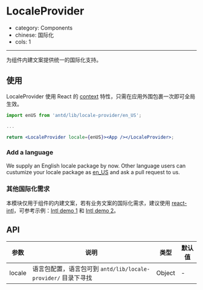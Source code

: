 # LocaleProvider

- category: Components
- chinese: 国际化
- cols: 1

---

为组件内建文案提供统一的国际化支持。

## 使用

LocaleProvider 使用 React 的 [context](https://facebook.github.io/react/docs/context.html) 特性，只需在应用外围包裹一次即可全局生效。


```jsx
import enUS from 'antd/lib/locale-provider/en_US';

...

return <LocaleProvider locale={enUS}><App /></LocaleProvider>;
```

### Add a language

We supply an English locale package by now. Other language users can custumize your locale package as [en_US](https://github.com/ant-design/ant-design/blob/26b1f37392a278285aec6c573b99c6feea09e218/components/locale-provider/en_US.js) and ask a pull request to us.

### 其他国际化需求

本模块仅用于组件的内建文案，若有业务文案的国际化需求，建议使用 [react-intl](https://github.com/yahoo/react-intl)，可参考示例：[Intl demo 1](http://github.com/ant-design/intl-example) 和 [Intl demo 2](http://yiminghe.me/learning-react/examples/react-intl.html?locale=en-US)。

## API

| 参数    | 说明           | 类型              | 默认值        |
|--------|----------------|------------------|--------------|
| locale | 语言包配置，语言包可到 `antd/lib/locale-provider/` 目录下寻找 | Object | - |
